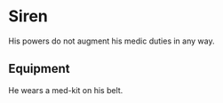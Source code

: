 # Siren
His powers do not augment his medic duties in any way.

## Equipment
He wears a med-kit on his belt.
